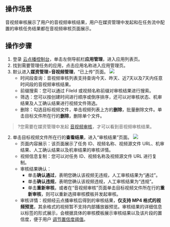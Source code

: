 ## 操作场景
音视频审核展示了用户的音视频审核结果，用户在媒资管理中发起和在任务流中配置的审核任务结果都在音视频审核页面展示。

## 操作步骤

1. 登录 [云点播控制台](https://console.cloud.tencent.com/vod)，单击左侧导航栏**应用管理**，进入应用列表页。
2. 找到需要管理任务的应用，点击应用名称进入应用管理页。
3. 默认进入**媒资管理**>**音视频管理**，“已上传”页面。
![](https://main.qcloudimg.com/raw/226920768d74a5acccbc1393493c1a59.png)
	- 时间段查询：音视频审核列表支持查询今天、昨天、近7天以及7天内任意时间段的音视频审核结果。
	- 前缀搜索：您可以通过 FileId 或视频名称前缀对审核结果进行搜索。
	- 筛选：您可以按创建时间进行顺序或倒序排序，还可以对审核状态、机审结果及人工确认结果进行视频文件筛选。
	- 删除：勾选目标视频文件，单击视频列表上方的**删除**，批量删除文件。单击目标文件所在行的**删除**，删除单个文件。
	
>?您需要在媒资管理中发起 [音视频审核](https://cloud.tencent.com/document/product/266/36448)，才可以看到音视频审核结果。

2. 单击目标视频文件所在行的**查看结果**，进入“审核结果”页面。
![](https://main.qcloudimg.com/raw/bb204c5235cd38be81c26dd862c55e9e.png)
	- 页面内容展示：该页面展示了任务 ID、视频名称、视频源文件 URL、机审结果、人工确认结果以及机审结果的审核详情。
	- 视频信息复制：您可以对任务 ID、视频名称及视频源文件 URL 进行复制。
	- 审核结果确认：
		- 单击**确认通过**，表明您确认该视频无违规，人工审核结果为“通过”。
		- 单击**确认违规**，表明您确认该视频违规，人工审核结果为“违规”。
		- 单击**重新审核**，或者在“音视频审核”页面单击目标视频文件所在行的**重新审核**，则可以重新选择审核模板并发起审核。
	- 审核详情：视频经云点播审核后得到的审核结果，**仅支持 MP4 格式的视频预览**，其余格式的视频暂不支持内部播放器预览。审核结果的详细信息以标签的形式展示，会根据具体的审核模板展示审核结果以及该片段的置信度，便于用户 [调节置信度阈值](https://cloud.tencent.com/document/product/266/33818#yz)。
		


